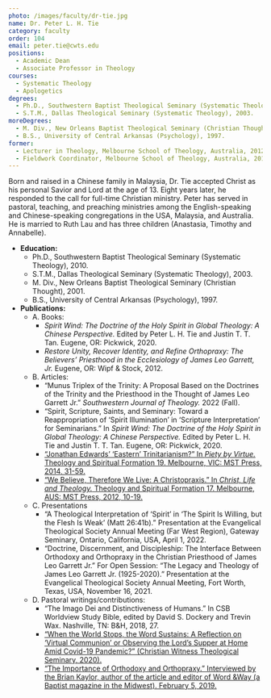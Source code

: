 ```yaml
---
photo: /images/faculty/dr-tie.jpg
name: Dr. Peter L. H. Tie
category: faculty
order: 104
email: peter.tie@cwts.edu
positions:
  - Academic Dean
  - Associate Professor in Theology
courses:
  - Systematic Theology
  - Apologetics
degrees:
  - Ph.D., Southwestern Baptist Theological Seminary (Systematic Theology), 2010.
  - S.T.M., Dallas Theological Seminary (Systematic Theology), 2003.
moreDegrees:
  - M. Div., New Orleans Baptist Theological Seminary (Christian Thought), 2001.
  - B.S., University of Central Arkansas (Psychology), 1997.
former:
  - Lecturer in Theology, Melbourne School of Theology, Australia, 2012-2016
  - Fieldwork Coordinator, Melbourne School of Theology, Australia, 2012-2016
---
```


Born and raised in a Chinese family in Malaysia, Dr. Tie accepted Christ as his personal Savior and Lord at the age of 13. Eight years later, he responded to the call for full-time Christian ministry. Peter has served in pastoral, teaching, and preaching ministries among the English-speaking and Chinese-speaking congregations in the USA, Malaysia, and Australia. He is married to Ruth Lau and has three children (Anastasia, Timothy and Annabelle).

- **Education:**
  - Ph.D., Southwestern Baptist Theological Seminary (Systematic Theology), 2010.
  - S.T.M., Dallas Theological Seminary (Systematic Theology), 2003.
  - M. Div., New Orleans Baptist Theological Seminary (Christian Thought), 2001.
  - B.S., University of Central Arkansas (Psychology), 1997.
- **Publications:**
  - A. Books:
    - _Spirit Wind: The Doctrine of the Holy Spirit in Global Theology: A Chinese Perspective._ Edited by Peter L. H. Tie and Justin T. T. Tan. Eugene, OR: Pickwick, 2020.
    - _Restore Unity, Recover Identity, and Refine Orthopraxy: The Believers’ Priesthood in the Ecclesiology of James Leo Garrett, Jr._ Eugene, OR: Wipf & Stock, 2012.
  - B. Articles:
    - “Munus Triplex of the Trinity: A Proposal Based on the Doctrines of the Trinity and the Priesthood in the Thought of James Leo Garrett Jr.” _Southwestern Journal of Theology._ 2022 (Fall).
    - “Spirit, Scripture, Saints, and Seminary: Toward a Reappropriation of ‘Spirit Illumination’ in ‘Scripture Interpretation’ for Seminarians.” In _Spirit Wind: The Doctrine of the Holy Spirit in Global Theology: A Chinese Perspective._ Edited by Peter L. H. Tie and Justin T. T. Tan. Eugene, OR: Pickwick, 2020.
    - [“Jonathan Edwards’ ‘Eastern’ Trinitarianism?” In _Piety by Virtue._ Theology and Spiritual Formation 19. Melbourne, VIC: MST Press, 2014, 31-59.](http://issuu.com/mstchinese/docs/mstcj_19)
    - [“We Believe, Therefore We Live: A Christopraxis.” In _Christ, Life and Theology._ Theology and Spiritual Formation 17. Melbourne, AUS: MST Press, 2012, 10-19.](http://issuu.com/mstchinese/docs/mstcj_17)
  - C. Presentations
    - “A Theological Interpretation of ‘Spirit’ in ‘The Spirit Is Willing, but the Flesh Is Weak’ (Matt 26:41b).” Presentation at the Evangelical Theological Society Annual Meeting (Far West Region), Gateway Seminary, Ontario, California, USA, April 1, 2022.
    - “Doctrine, Discernment, and Discipleship: The Interface Between Orthodoxy and Orthopraxy in the Christian Priesthood of James Leo Garrett Jr.” For Open Session: “The Legacy and Theology of James Leo Garrett Jr. (1925-2020).” Presentation at the Evangelical Theological Society Annual Meeting, Fort Worth, Texas, USA, November 16, 2021.
  - D. Pastoral writings/contributions:
    - “The Imago Dei and Distinctiveness of Humans.” In CSB Worldview Study Bible, edited by David S. Dockery and Trevin Wax. Nashville, TN: B&H, 2018, 27.
    - [“When the World Stops, the Word Sustains: A Reflection on ‘Virtual Communion’ or Observing the Lord’s Supper at Home Amid Covid-19 Pandemic?” (Christian Witness Theological Seminary, 2020).](https://www.cwts.edu/latest-activities/sharings/sharings_archive/sharing_06012020/)
    - [“The Importance of Orthodoxy and Orthopraxy.” Interviewed by the Brian Kaylor, author of the article and editor of Word &Way (a Baptist magazine in the Midwest). February 5, 2019.](https://wordandway.org/2019/02/05/the-importance-of-orthodoxy-and-orthopraxy/)

